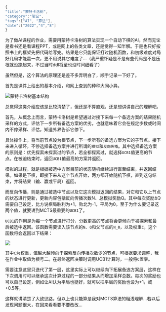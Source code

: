 ```javascript
{
"title":"蒙特卡洛树",
"category":"笔记",
"tags":["AI", "算法"],
"date":["2022","4","8"]
}
```

为了做AI课程的作业，需要用蒙特卡洛树的算法实现一个自动下棋的AI，然而无论是看书还是看课程PPT，或是网上的各类文章，还是觉得一知半解。于是也只好按照书上的框架先把代码给写完。结果是它只能保证打过随机函数，和初级难度对局好几局才能赢一次，更不用说其它难度了...（我严重怀疑是不是有些代码是不是压根就没跑起来，不过当时ddl将至也没时间细看了）

虽然但是，这个算法的原理还是差不多弄明白了，顺手记录一下好了。

首先是课件上给出的基本介绍，和网上查到的种种大同小异。

![蒙特卡洛树基本结构](blogPics/220408-1.jpg)

总觉得这类介绍应该是比较清楚了，但还是不算直观，还是想讲讲自己的理解吧。

首先，从概念上而言，蒙特卡洛树是希望通过对接下来每一个备选方案的结果随机采样的方式，评估下一步所有备选方案的优劣，也就意味着它会在规定步数或时间内不停采样、评估，知道外界告诉它停下。

具体操作上，将当前节点设为根节点，下一步所有的备选方案为它的子节点。接下来进入循环，不停选择备选方案并进行所谓的`模拟`和`反向传播`。其中选择备选方案的原则是：优先探索未探索过的节点，若全都探索过，就选择`UCB1`值更高的节点。在被迫结束时，返回`UCB1`值最高的方案并返回。

模拟的过程，就是根据被选中方案目前的状态随机继续进行直至结束，并返回结果。如果是下棋，即接下来从这个节点开始，两方都开始随机下棋，直到这句结束，并将结果（输、赢或平局）返回。

而反向传播，则是通过被选中节点以及它这次模拟返回的结果，对它和它以上节点的状态进行更新，更新内容包括反向传播次数N、总模拟奖励Q。其中每次奖励ΔQ需要自己设定，比方说棋局胜利为+1，败北为-1，平局为0。至于为什么要记录这两个值，就要讲到MCTS最重要的`UCB1`了。

`UCB1`的作用是为每一个节点进行打分，分数更高的节点将会更倾向于被探索和最后被选中返回。该函数需要读入该节点的`N`、`Q`和父节点的`N_0`，以及权重`C`，这个函数将会返回以下结果：

![](blogPics/220408-2.jpg)

其中`C`为权重，值越大越倾向于探索反向传播次数少的节点，可根据要求调整，我在作业中取值为根号二。在最终返回决策时调用UCB1计算时，一般将`C`置零。

需要注意这里只迭代了第一层，这里实际上可以继续向下拓展备选方案层，这样在下次调用时可以继承这次计算过程的一部分结果从而增加采样总数。每次的奖励也可以自己设定，例如让AI认为平局也挺好，就可以把平局的奖励也设为+1，或+0.5等。

这样就讲清楚了大致思路，但以上也只能算是我对MCTS算法的粗浅理解...若以后发现问题很大，在回来看看要不要改改...
